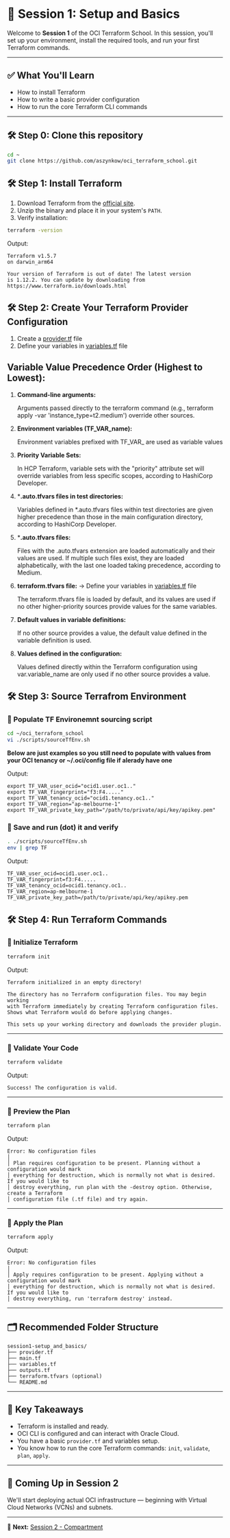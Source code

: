 # 🌱 Session 1: Setup and Basics

Welcome to **Session 1** of the OCI Terraform School. In this session, you'll set up your environment, install the required tools, and run your first Terraform commands.

---

## ✅ What You'll Learn

- How to install Terraform
- How to write a basic provider configuration
- How to run the core Terraform CLI commands

---
## 🛠 Step 0: Clone this repository 

```bash
cd ~
git clone https://github.com/aszynkow/oci_terraform_school.git 
```

## 🛠 Step 1: Install Terraform

1. Download Terraform from the [official site](https://developer.hashicorp.com/terraform/downloads).
2. Unzip the binary and place it in your system's `PATH`.
3. Verify installation:

```bash
terraform -version
```

Output:

```
Terraform v1.5.7
on darwin_arm64

Your version of Terraform is out of date! The latest version
is 1.12.2. You can update by downloading from https://www.terraform.io/downloads.html
```

## 🛠 Step 2: Create Your Terraform Provider Configuration

1. Create a [provider.tf](provider.tf) file
2. Define your variables in [variables.tf](variables.tf) file
            
## **Variable Value Precedence Order (Highest to Lowest):**
1. **Command-line arguments:**
 
    Arguments passed directly to the terraform command (e.g., terraform apply -var 'instance_type=t2.medium') override other sources.

2. **Environment variables (TF_VAR_name):**

    Environment variables prefixed with TF_VAR_ are used as variable values 
            
3. **Priority Variable Sets:**
            
    In HCP Terraform, variable sets with the "priority" attribute set will override variables from less specific scopes, according to HashiCorp Developer. 
            
4. ***.auto.tfvars files in test directories:**
            
    Variables defined in *.auto.tfvars files within test directories are given higher precedence than those in the main configuration directory, according to HashiCorp Developer. 
            
5. ***.auto.tfvars files:**
            
    Files with the .auto.tfvars extension are loaded automatically and their values are used. If multiple such files exist, they are loaded alphabetically, with the last one loaded taking precedence, according to Medium. 
            
6. **terraform.tfvars file:** -> Define your variables in [variables.tf](variables.tf) file
            
    The terraform.tfvars file is loaded by default, and its values are used if no other higher-priority sources provide values for the same variables. 
            
7. **Default values in variable definitions:**
            
    If no other source provides a value, the default value defined in the variable definition is used. 
            
8. **Values defined in the configuration:**

    Values defined directly within the Terraform configuration using var.variable_name are only used if no other source provides a value.        

## 🛠 Step 3: Source Terrafrom Environment

### 🔸 Populate TF Environemnt sourcing script

```bash
cd ~/oci_terraform_school
vi ./scripts/sourceTfEnv.sh
```
**Below are just examples so you still need to populate with values from your OCI tenancy or ~/.oci/config file if alerady have one**

Output:

```
export TF_VAR_user_ocid="ocid1.user.oc1.."
export TF_VAR_fingerprint="f3:F4....."
export TF_VAR_tenancy_ocid="ocid1.tenancy.oc1.."
export TF_VAR_region="ap-melbourne-1"
export TF_VAR_private_key_path="/path/to/private/api/key/apikey.pem"
```

### 🔸 Save and run (dot) it and verify

```bash
. ./scripts/sourceTfEnv.sh
env | grep TF
```

Output:

```
TF_VAR_user_ocid=ocid1.user.oc1..
TF_VAR_fingerprint=f3:F4.....
TF_VAR_tenancy_ocid=ocid1.tenancy.oc1..
TF_VAR_region=ap-melbourne-1
TF_VAR_private_key_path=/path/to/private/api/key/apikey.pem
```

## 🛠 Step 4: Run Terraform Commands

### 🔸 Initialize Terraform

```bash
terraform init
```

Output:

```
Terraform initialized in an empty directory!

The directory has no Terraform configuration files. You may begin working
with Terraform immediately by creating Terraform configuration files.
Shows what Terraform would do before applying changes.

This sets up your working directory and downloads the provider plugin.
```
---

### 🔸 Validate Your Code

```bash
terraform validate
```

Output:
```
Success! The configuration is valid.
```

---

### 🔸 Preview the Plan

```bash
terraform plan
```

Output:

```
Error: No configuration files
│ 
│ Plan requires configuration to be present. Planning without a configuration would mark
│ everything for destruction, which is normally not what is desired. If you would like to
│ destroy everything, run plan with the -destroy option. Otherwise, create a Terraform
│ configuration file (.tf file) and try again.
```

---

### 🔸 Apply the Plan

```bash
terraform apply
```

Output:

```
Error: No configuration files
│ 
│ Apply requires configuration to be present. Applying without a configuration would mark
│ everything for destruction, which is normally not what is desired. If you would like to
│ destroy everything, run 'terraform destroy' instead.
```

---

## 🗂 Recommended Folder Structure

```
session1-setup_and_basics/
├── provider.tf
├── main.tf
├── variables.tf
├── outputs.tf
├── terraform.tfvars (optional)
└── README.md
```

---

## 🧠 Key Takeaways

- Terraform is installed and ready.
- OCI CLI is configured and can interact with Oracle Cloud.
- You have a basic `provider.tf` and variables setup.
- You know how to run the core Terraform commands: `init`, `validate`, `plan`, `apply`.

---

## 🚀 Coming Up in Session 2

We'll start deploying actual OCI infrastructure — beginning with Virtual Cloud Networks (VCNs) and subnets.

---

📁 **Next:** [Session 2 - Compartment](../session2_compartment/README.md)
